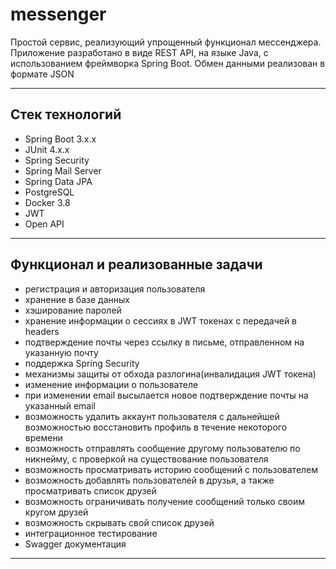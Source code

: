 # messenger
Простой сервис, реализующий упрощенный функционал мессенджера.
Приложение разработано в виде REST API,
на языке Java, с использованием фреймворка Spring Boot. Обмен данными реализован в формате JSON
___
## Стек технологий
* Spring Boot 3.x.x
* JUnit 4.x.x
* Spring Security
* Spring Mail Server
* Spring Data JPA
* PostgreSQL
* Docker 3.8
* JWT
* Open API
___
## Функционал и реализованные задачи
 * регистрация и авторизация пользователя
 * хранение в базе данных
 * хэширование паролей 
 * хранение информации о сессиях в JWT токенах с передачей в headers
 * подтверждение почты через ссылку в письме, отправленном на указанную почту
 * поддержка Spring Security
 * механизмы защиты от обхода разлогина(инвалидация JWT токена)
 * изменение информации о пользователе
 * при изменении email высылается новое подтверждение почты на указанный email
 * возможность удалить аккаунт пользователя с дальнейшей возможностью восстановить профиль в течение некоторого времени
 * возможность отправлять сообщение другому пользователю по никнейму, с проверкой на существование пользователя
 * возможность просматривать историю сообщений с пользователем
 * возможность добавлять пользователей в друзья, а также просматривать список друзей
 * возможность ограничивать получение сообщений только своим кругом друзей
 * возможность скрывать свой список друзей
 * интеграционное тестирование
 * Swagger документация
---
